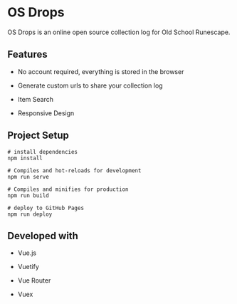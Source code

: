 # OS Drops

OS Drops is an online open source collection log for Old School Runescape.

## Features

* No account required, everything is stored in the browser

* Generate custom urls to share your collection log

* Item Search

* Responsive Design

## Project Setup

```
# install dependencies
npm install

# Compiles and hot-reloads for development
npm run serve

# Compiles and minifies for production
npm run build

# deploy to GitHub Pages
npm run deploy
```

## Developed with

* Vue.js

* Vuetify

* Vue Router

* Vuex
